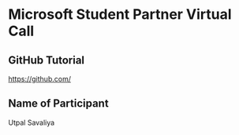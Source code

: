 # Microsoft Student Partner Virtual Call

## GitHub Tutorial

https://github.com/

## Name of Participant

Utpal Savaliya
